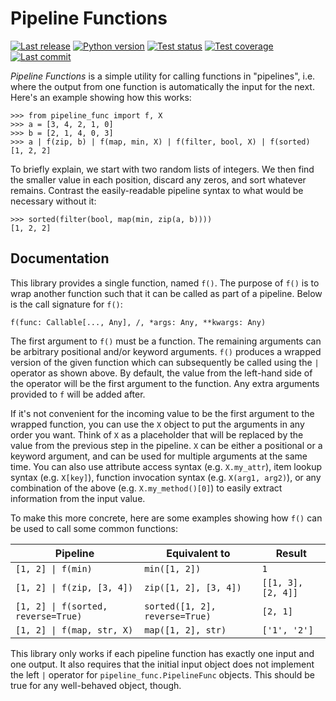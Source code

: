 Pipeline Functions
==================
[![Last release](https://img.shields.io/pypi/v/pipeline_func.svg)](https://pypi.python.org/pypi/pipeline_func)
[![Python version](https://img.shields.io/pypi/pyversions/pipeline_func.svg)](https://pypi.python.org/pypi/pipeline_func)
[![Test status](https://img.shields.io/github/actions/workflow/status/kalekundert/pipeline_func/test.yml?branch=master)](https://github.com/kalekundert/pipeline_func/actions)
[![Test coverage](https://img.shields.io/codecov/c/github/kalekundert/pipeline_func)](https://app.codecov.io/github/kalekundert/pipeline_func)
[![Last commit](https://img.shields.io/github/last-commit/kalekundert/pipeline_func?logo=github)](https://github.com/kalekundert/pipeline_func)

*Pipeline Functions* is a simple utility for calling functions in "pipelines", 
i.e. where the output from one function is automatically the input for the 
next. Here's an example showing how this works:

```pycon
>>> from pipeline_func import f, X
>>> a = [3, 4, 2, 1, 0]
>>> b = [2, 1, 4, 0, 3]
>>> a | f(zip, b) | f(map, min, X) | f(filter, bool, X) | f(sorted)
[1, 2, 2]
```

To briefly explain, we start with two random lists of integers. We then find 
the smaller value in each position, discard any zeros, and sort whatever 
remains. Contrast the easily-readable pipeline syntax to what would be 
necessary without it:

```pycon
>>> sorted(filter(bool, map(min, zip(a, b))))
[1, 2, 2]
```

Documentation
-------------
This library provides a single function, named `f()`. The purpose of `f()` is 
to wrap another function such that it can be called as part of a pipeline. 
Below is the call signature for `f()`:

```
f(func: Callable[..., Any], /, *args: Any, **kwargs: Any)
```

The first argument to `f()` must be a function. The remaining arguments can be 
arbitrary positional and/or keyword arguments. `f()` produces a wrapped version 
of the given function which can subsequently be called using the `|` operator 
as shown above. By default, the value from the left-hand side of the operator 
will be the first argument to the function. Any extra arguments provided to `f` 
will be added after.

If it's not convenient for the incoming value to be the first argument to the 
wrapped function, you can use the `X` object to put the arguments in any order 
you want.  Think of `X` as a placeholder that will be replaced by the value 
from the previous step in the pipeline. `X` can be either a positional or a 
keyword argument, and can be used for multiple arguments at the same time.  You 
can also use attribute access syntax (e.g. `X.my_attr`), item lookup syntax 
(e.g. `X[key]`), function invocation syntax (e.g. `X(arg1, arg2)`), or any 
combination of the above (e.g. `X.my_method()[0]`) to easily extract 
information from the input value.

To make this more concrete, here are some examples showing how `f()` can be 
used to call some common functions:

Pipeline | Equivalent to | Result
---|---|---
`[1, 2] \| f(min)` | `min([1, 2])` | `1`
`[1, 2] \| f(zip, [3, 4])` | `zip([1, 2], [3, 4])` | `[[1, 3], [2, 4]]`
`[1, 2] \| f(sorted, reverse=True)` | `sorted([1, 2], reverse=True)` | `[2, 1]`
`[1, 2] \| f(map, str, X)` | `map([1, 2], str)` | `['1', '2']`

This library only works if each pipeline function has exactly one input and one 
output. It also requires that the initial input object does not implement the 
left `|` operator for `pipeline_func.PipelineFunc` objects. This should be true 
for any well-behaved object, though.
